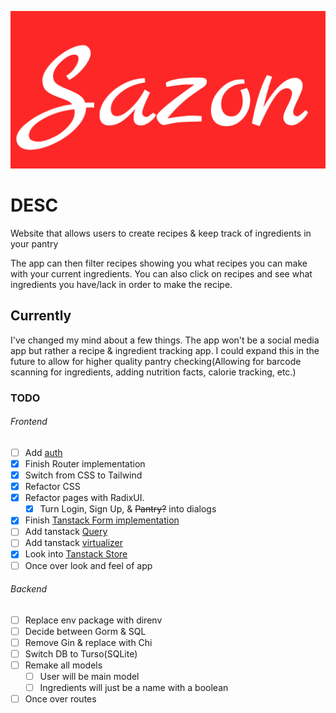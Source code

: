 ![SazonApp Logo](./Logo.png)

# DESC

Website that allows users to create recipes & keep track of ingredients in your
pantry

The app can then filter recipes showing you what recipes you can make with your
current ingredients. You can also click on recipes and see what ingredients you
have/lack in order to make the recipe.

## Currently

I've changed my mind about a few things. The app won't be a social media app but
rather a recipe & ingredient tracking app. I could expand this in the future to
allow for higher quality pantry checking(Allowing for barcode scanning for
ingredients, adding nutrition facts, calorie tracking, etc.)

### TODO

###### Frontend

- [ ] Add
      [auth](https://dev.to/miracool/how-to-manage-user-authentication-with-react-js-3ic5)
- [x] Finish Router implementation
- [x] Switch from CSS to Tailwind
- [x] Refactor CSS
- [x] Refactor pages with RadixUI.
  - [x] Turn Login, Sign Up, & <s>Pantry?</s> into dialogs
- [X] Finish [Tanstack Form implementation](https://tanstack.com/form/latest)
- [ ] Add tanstack [Query](https://tanstack.com/query/latest)
- [ ] Add tanstack [virtualizer](https://tanstack.com/virtual/latest)
- [x] Look into [Tanstack Store](https://tanstack.com/store/latest)
- [ ] Once over look and feel of app

###### Backend

- [ ] Replace env package with direnv
- [ ] Decide between Gorm & SQL
- [ ] Remove Gin & replace with Chi
- [ ] Switch DB to Turso(SQLite)
- [ ] Remake all models
  - [ ] User will be main model
  - [ ] Ingredients will just be a name with a boolean
- [ ] Once over routes
